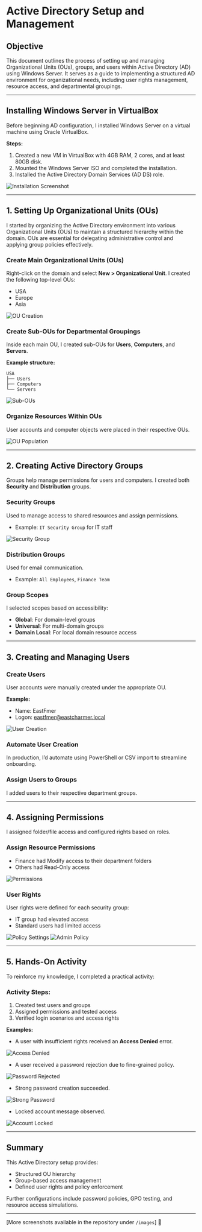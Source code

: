# Active Directory Setup and Management

## Objective
This document outlines the process of setting up and managing Organizational Units (OUs), groups, and users within Active Directory (AD) using Windows Server. It serves as a guide to implementing a structured AD environment for organizational needs, including user rights management, resource access, and departmental groupings.

---

## Installing Windows Server in VirtualBox

Before beginning AD configuration, I installed Windows Server on a virtual machine using Oracle VirtualBox.

**Steps:**
1. Created a new VM in VirtualBox with 4GB RAM, 2 cores, and at least 80GB disk.
2. Mounted the Windows Server ISO and completed the installation.
3. Installed the Active Directory Domain Services (AD DS) role.

![Installation Screenshot](images/server-creation.png)

---

## 1. Setting Up Organizational Units (OUs)
I started by organizing the Active Directory environment into various Organizational Units (OUs) to maintain a structured hierarchy within the domain. OUs are essential for delegating administrative control and applying group policies effectively.

### Create Main Organizational Units (OUs)
Right-click on the domain and select **New > Organizational Unit**. I created the following top-level OUs:
- USA
- Europe
- Asia

![OU Creation](images/Creation-of-USA,-Europe,-Asia-OUs.png)

### Create Sub-OUs for Departmental Groupings
Inside each main OU, I created sub-OUs for **Users**, **Computers**, and **Servers**.

**Example structure:**
```
USA
├── Users
├── Computers
└── Servers
```

![Sub-OUs](images/Sub-OUs-under-USA.png)

### Organize Resources Within OUs
User accounts and computer objects were placed in their respective OUs.

![OU Population](images/Populated-OUs-with-user-and-computer-objects.png)

---

## 2. Creating Active Directory Groups
Groups help manage permissions for users and computers. I created both **Security** and **Distribution** groups.

### Security Groups
Used to manage access to shared resources and assign permissions.
- Example: `IT Security Group` for IT staff

![Security Group](images/Opening-Active-Directory-Administrative-Center.png)

### Distribution Groups
Used for email communication.
- Example: `All Employees`, `Finance Team`

### Group Scopes
I selected scopes based on accessibility:
- **Global**: For domain-level groups
- **Universal**: For multi-domain groups
- **Domain Local**: For local domain resource access

---

## 3. Creating and Managing Users

### Create Users
User accounts were manually created under the appropriate OU.

**Example:**
- Name: EastFmer
- Logon: eastfmer@eastcharmer.local

![User Creation](images/User-creation-wizard.png)

### Automate User Creation
In production, I’d automate using PowerShell or CSV import to streamline onboarding.

### Assign Users to Groups
I added users to their respective department groups.

---

## 4. Assigning Permissions
I assigned folder/file access and configured rights based on roles.

### Assign Resource Permissions
- Finance had Modify access to their department folders
- Others had Read-Only access

![Permissions](images/Screenshot-showing-the-deny-all-access-setting.png)

### User Rights
User rights were defined for each security group:
- IT group had elevated access
- Standard users had limited access

![Policy Settings](images/Standard-Users-Policy-Settings.png)
![Admin Policy](images/Admin-Policy-Settings-Filled-In.png)

---

## 5. Hands-On Activity
To reinforce my knowledge, I completed a practical activity:

### Activity Steps:
1. Created test users and groups
2. Assigned permissions and tested access
3. Verified login scenarios and access rights

**Examples:**
- A user with insufficient rights received an **Access Denied** error.

![Access Denied](images/Access-Denied-message-on-Control-Panel-after-GPO-application.png)

- A user received a password rejection due to fine-grained policy.

![Password Rejected](images/Password-Rejected-Due-to-FGPP.png)

- Strong password creation succeeded.

![Strong Password](images/Successful-Strong-Password-Change.png)

- Locked account message observed.

![Account Locked](images/Account-Locked-Message.png)

---

## Summary
This Active Directory setup provides:
- Structured OU hierarchy
- Group-based access management
- Defined user rights and policy enforcement

Further configurations include password policies, GPO testing, and resource access simulations.

---

[More screenshots available in the repository under `/images`] 📁

